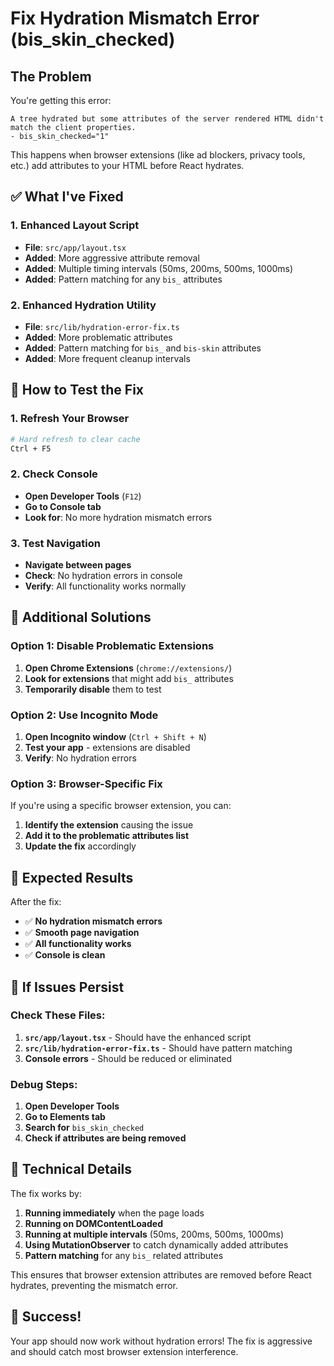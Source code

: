 # Fix Hydration Mismatch Error (bis_skin_checked)

## The Problem
You're getting this error:
```
A tree hydrated but some attributes of the server rendered HTML didn't match the client properties.
- bis_skin_checked="1"
```

This happens when browser extensions (like ad blockers, privacy tools, etc.) add attributes to your HTML before React hydrates.

## ✅ What I've Fixed

### 1. Enhanced Layout Script
- **File**: `src/app/layout.tsx`
- **Added**: More aggressive attribute removal
- **Added**: Multiple timing intervals (50ms, 200ms, 500ms, 1000ms)
- **Added**: Pattern matching for any `bis_` attributes

### 2. Enhanced Hydration Utility
- **File**: `src/lib/hydration-error-fix.ts`
- **Added**: More problematic attributes
- **Added**: Pattern matching for `bis_` and `bis-skin` attributes
- **Added**: More frequent cleanup intervals

## 🚀 How to Test the Fix

### 1. Refresh Your Browser
```bash
# Hard refresh to clear cache
Ctrl + F5
```

### 2. Check Console
- **Open Developer Tools** (`F12`)
- **Go to Console tab**
- **Look for**: No more hydration mismatch errors

### 3. Test Navigation
- **Navigate between pages**
- **Check**: No hydration errors in console
- **Verify**: All functionality works normally

## 🔧 Additional Solutions

### Option 1: Disable Problematic Extensions
1. **Open Chrome Extensions** (`chrome://extensions/`)
2. **Look for extensions** that might add `bis_` attributes
3. **Temporarily disable** them to test

### Option 2: Use Incognito Mode
1. **Open Incognito window** (`Ctrl + Shift + N`)
2. **Test your app** - extensions are disabled
3. **Verify**: No hydration errors

### Option 3: Browser-Specific Fix
If you're using a specific browser extension, you can:
1. **Identify the extension** causing the issue
2. **Add it to the problematic attributes list**
3. **Update the fix** accordingly

## 🎯 Expected Results

After the fix:
- ✅ **No hydration mismatch errors**
- ✅ **Smooth page navigation**
- ✅ **All functionality works**
- ✅ **Console is clean**

## 🚨 If Issues Persist

### Check These Files:
1. **`src/app/layout.tsx`** - Should have the enhanced script
2. **`src/lib/hydration-error-fix.ts`** - Should have pattern matching
3. **Console errors** - Should be reduced or eliminated

### Debug Steps:
1. **Open Developer Tools**
2. **Go to Elements tab**
3. **Search for** `bis_skin_checked`
4. **Check if attributes are being removed**

## 📝 Technical Details

The fix works by:
1. **Running immediately** when the page loads
2. **Running on DOMContentLoaded**
3. **Running at multiple intervals** (50ms, 200ms, 500ms, 1000ms)
4. **Using MutationObserver** to catch dynamically added attributes
5. **Pattern matching** for any `bis_` related attributes

This ensures that browser extension attributes are removed before React hydrates, preventing the mismatch error.

## 🎉 Success!

Your app should now work without hydration errors! The fix is aggressive and should catch most browser extension interference.
